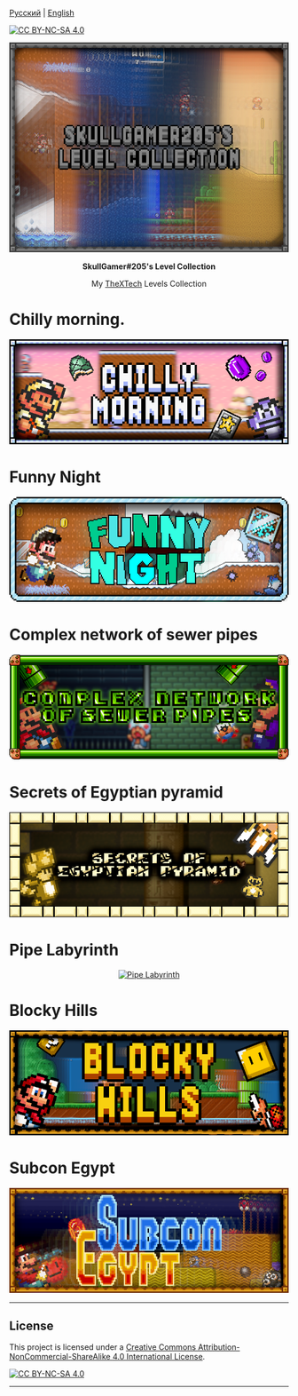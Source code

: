 [Русский](README-RUS.md) | [English](README.md)

[![CC BY-NC-SA 4.0][cc-by-nc-sa-shield]][cc-by-nc-sa]

<p align="center">
<a href="https://github.com/SkullGamer205/MySmbxLevels"><img src="https://raw.githubusercontent.com/SkullGamer205/MySmbxLevels/master/main-logo.png" alt="Logo"></a>
</p>
<p align="center"><b>
SkullGamer#205's Level Collection
</b></p>
<p align="center">My <a href="https://github.com/Wohlstand/TheXTech"><alt="TheXTech">TheXTech</a> Levels Collection</p>

# Chilly morning.
<p align="center">
<a href="https://wohlsoft.ru/forum/viewtopic.php?f=18&t=4462"><img src="https://raw.githubusercontent.com/SkullGamer205/MySmbxLevels/master/completed-levels/SkullGamer205 - Chilly morning./logo.png" alt="Chilly morning"></a>
</p>

# Funny Night
<p align="center">
<a href="https://wohlsoft.ru/forum/viewtopic.php?f=18&t=4463"><img src="https://raw.githubusercontent.com/SkullGamer205/MySmbxLevels/main/completed-levels/SkullGamer205%20-%20Funny%20night/logo.png" alt="Funny Night"></a>
</p>

# Complex network of sewer pipes
<p align="center">
<a href="https://wohlsoft.ru/forum/viewtopic.php?f=18&t=4510"><img src="https://raw.githubusercontent.com/SkullGamer205/MySmbxLevels/master/completed-levels/SkullGamer205 - Complex network of sewer pipes/logo.png" alt="Complex network of sewer pipes"></a>
</p>

# Secrets of Egyptian pyramid
<p align="center">
<a href="https://wohlsoft.ru/forum/viewtopic.php?f=18&t=4511"><img src="https://raw.githubusercontent.com/SkullGamer205/MySmbxLevels/master/completed-levels/SkullGamer205 - Secrets of Egyptian pyramid/logo.png" alt="Secrets of Egyptian pyramid"></a>
</p>

# Pipe Labyrinth
<p align="center">
<a href="https://wohlsoft.ru/forum/viewtopic.php?f=18&t=4639"><img src="https://raw.githubusercontent.com/SkullGamer205/MySmbxLevels/master/completed-levels/SkullGamer205 - Pipe Labyrinth/logo.png" alt="Pipe Labyrinth"></a>
</p>

# Blocky Hills
<p align="center">
<a href="https://wohlsoft.ru/forum/viewtopic.php?f=18&t=4706"><img src="https://raw.githubusercontent.com/SkullGamer205/MySmbxLevels/master/completed-levels/SkullGamer205 - Blocky Hills/logo.png" alt="Blocky Hills"></a>
</p>

# Subcon Egypt
<p align="center">
<a href="https://wohlsoft.ru/forum/viewtopic.php?f=18&t=4719"><img src="https://raw.githubusercontent.com/SkullGamer205/MySmbxLevels/master/completed-levels/SkullGamer205 - Subcon Egypt/logo.png" alt="Subcon Egypt"></a>
</p>

****

## License

This project is licensed under a [Creative Commons Attribution-NonCommercial-ShareAlike 4.0 International License][cc-by-nc-sa].

[![CC BY-NC-SA 4.0][cc-by-nc-sa-image]][cc-by-nc-sa]

[cc-by-nc-sa]: http://creativecommons.org/licenses/by-nc-sa/4.0/
[cc-by-nc-sa-image]: https://licensebuttons.net/l/by-nc-sa/4.0/88x31.png
[cc-by-nc-sa-shield]: https://img.shields.io/badge/License-CC%20BY--NC--SA%204.0-lightgrey.svg

****
